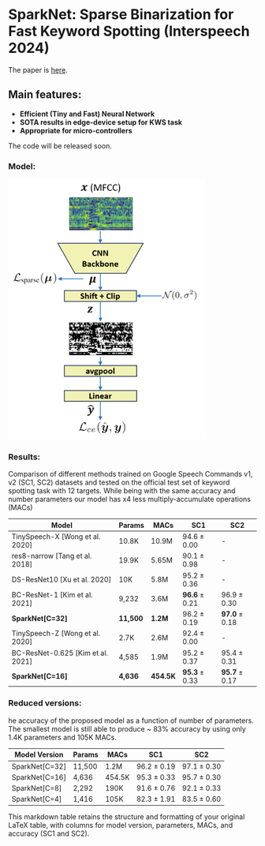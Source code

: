 # SparkNet: Sparse Binarization for Fast Keyword Spotting (Interspeech 2024)

The paper is [here](https://www.isca-archive.org/interspeech_2024/svirsky24_interspeech.pdf).

## Main features:

* **Efficient (Tiny and Fast) Neural Network**
* **SOTA results in edge-device setup for KWS task**
* **Appropriate for micro-controllers** 


The code will be released soon.


### Model:

<img src="imgs/img.png" width="400">


### Results:
Comparison of different methods trained on Google Speech Commands v1, v2 (SC1, SC2) datasets and tested on the official test set of keyword spotting task with 12 targets. While being with the same accuracy and number parameters our model has x4 less multiply-accumulate operations (MACs)

| **Model**                       | **Params** | **MACs**   | **SC1**             | **SC2**             |
|---------------------------------|------------|------------|---------------------|---------------------|
| TinySpeech-X [Wong et al. 2020] | 10.8K      | 10.9M      | 94.6 ± 0.00         | -                   |
| res8-narrow [Tang et al. 2018]  | 19.9K      | 5.65M      | 90.1 ± 0.98         | -                   |
| DS-ResNet10 [Xu et al. 2020]    | 10K        | 5.8M       | 95.2 ± 0.36         | -                   |
| BC-ResNet-1 [Kim et al. 2021]   | 9,232      | 3.6M       | **96.6** ± 0.21     | 96.9 ± 0.30         |
| **SparkNet[C=32]**              | **11,500** | **1.2M**   | 96.2 ± 0.19         | **97.0** ± 0.18     |
| TinySpeech-Z [Wong et al. 2020] | 2.7K       | 2.6M       | 92.4 ± 0.00         | -                   |
| BC-ResNet-0.625 [Kim et al. 2021] | 4,585      | 1.9M       | 95.2 ± 0.37         | 95.4 ± 0.31         |
| **SparkNet[C=16]**              | **4,636**  | **454.5K** | **95.3** ± 0.33     | **95.7** ± 0.17     |




### Reduced versions:

he accuracy of the proposed model as a function of number of parameters. The smallest model is still able to produce ~ 83\% accuracy by using only 1.4K parameters and 105K MACs.

| **Model Version**   | **Params** | **MACs**  | **SC1**            | **SC2**            |
|---------------------|------------|-----------|--------------------|--------------------|
| SparkNet[C=32]     | 11,500     | 1.2M      | 96.2 ± 0.19        | 97.1 ± 0.30        |
| SparkNet[C=16]     | 4,636      | 454.5K    | 95.3 ± 0.33        | 95.7 ± 0.30        |
| SparkNet[C=8]      | 2,292      | 190K      | 91.6 ± 0.76        | 92.1 ± 0.33        |
| SparkNet[C=4]      | 1,416      | 105K      | 82.3 ± 1.91        | 83.5 ± 0.60        |

This markdown table retains the structure and formatting of your original LaTeX table, with columns for model version, parameters, MACs, and accuracy (SC1 and SC2).

